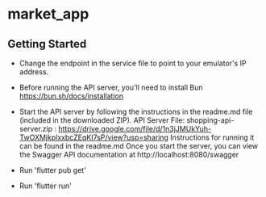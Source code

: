# market_app
## Getting Started

- Change the endpoint in the service file to point to your emulator's IP address.

- Before running the API server, you'll need to install Bun
https://bun.sh/docs/installation

- Start the API server by following the instructions in the readme.md file (included in the downloaded ZIP).
API Server
File: shopping-api-server.zip : https://drive.google.com/file/d/1n3jJMUkYuh-TwOXMjkplxxbcZEqKI7sP/view?usp=sharing
Instructions for running it can be found in the readme.md
Once you start the server, you can view the Swagger API documentation at
http://localhost:8080/swagger

- Run 'flutter pub get'

- Run 'flutter run' 



